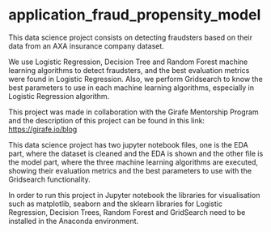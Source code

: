 # application_fraud_propensity_model

This data science project consists on detecting fraudsters based on their data from an AXA insurance company dataset.

We use Logistic Regression, Decision Tree and Random Forest machine learning algorithms to detect fraudsters, and the best evaluation metrics were found in Logistic Regression. Also, we perform Gridsearch to know the best parameters to use in each machine learning algorithms, especially in Logistic Regression algorithm.

This project was made in collaboration with the Girafe Mentorship Program and the description of this project can be found in this link: https://girafe.io/blog

This data science project has two jupyter notebook files, one is the EDA part, where the dataset is cleaned and the EDA is shown and the other file is the model part, where the three machine learning algorithms are executed, showing their evaluation metrics and the best parameters to use with the Gridsearch functionality.

In order to run this project in Jupyter notebook the libraries for visualisation such as matplotlib, seaborn and the sklearn libraries for Logistic Regression, Decision Trees, Random Forest and GridSearch need to be installed in the Anaconda environment.
